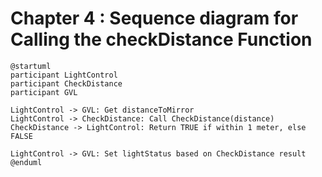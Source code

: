 # Chapter 4 : Sequence diagram for Calling the checkDistance Function
```plantuml
@startuml
participant LightControl
participant CheckDistance
participant GVL

LightControl -> GVL: Get distanceToMirror
LightControl -> CheckDistance: Call CheckDistance(distance)
CheckDistance -> LightControl: Return TRUE if within 1 meter, else FALSE

LightControl -> GVL: Set lightStatus based on CheckDistance result
@enduml


```
